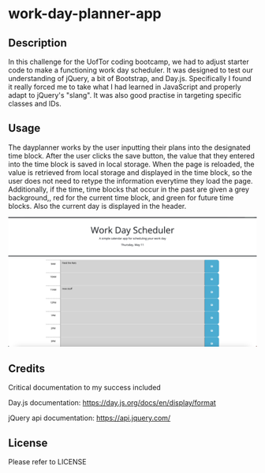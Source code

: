 # work-day-planner-app

## Description

In this challenge for the UofTor coding bootcamp, we had to adjust starter code to make a functioning work day scheduler.  It was designed to test our understanding of jQuery, a bit of Bootstrap, and Day.js.  Specifically I found it really forced me to take what I had learned in JavaScript and properly adapt to jQuery's "slang".  It was also good practise in targeting specific classes and IDs.  

## Usage

The dayplanner works by the user inputting their plans into the designated time block.  After the user clicks the save button, the value that they entered into the time block is saved in local storage.  When the page is reloaded, the value is retrieved from local storage and displayed in the time block, so the user does not need to retype the information everytime they load the page.  Additionally, if the time, time blocks that occur in the past are given a grey background,, red for the current time block, and green for future time blocks.  Also the current day is displayed in the header.

    
![alt text](assets/images/workdayplannerscreenshot.png)
    

## Credits

Critical documentation to my success included

Day.js documentation: https://day.js.org/docs/en/display/format

jQuery api documentation: https://api.jquery.com/


## License

Please refer to LICENSE


